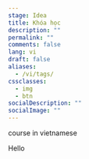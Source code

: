 ```yaml
---
stage: Idea
title: Khóa học
description: ""
permalink: ""
comments: false
lang: vi
draft: false
aliases:
  - /vi/tags/
cssclasses:
  - img
  - btn
socialDescription: ""
socialImage: ""
---
```

course in vietnamese

Hello